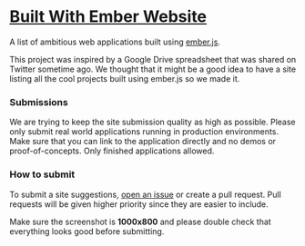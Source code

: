 # [Built With Ember Website](http://builtwithember.io)

A list of ambitious web applications built using [ember.js](http://emberjs.com/).

This project was inspired by a Google Drive spreadsheet that was shared on Twitter sometime ago. We thought that it might be a good idea to have a site listing all the cool projects built using ember.js so we made it.

### Submissions
We are trying to keep the site submission quality as high as possible. Please only submit real world applications running in production environments. Make sure that you can link to the application directly and no demos or proof-of-concepts. Only finished applications allowed.

### How to submit
To submit a site suggestions, [open an issue](https://github.com/GetBlimp/built-with-ember/issues/new) or create a pull request. Pull requests will be given higher priority since they are easier to include.

Make sure the screenshot is **1000x800** and please double check that everything looks good before submitting.
